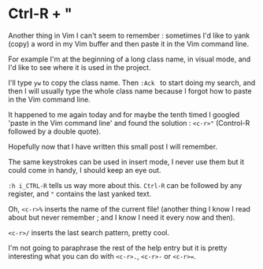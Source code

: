 # Ctrl-R + "

Another thing in Vim I can't seem to remember :
sometimes I'd like to yank (copy) a word in my Vim buffer and then paste it in
the Vim command line.

For example I'm at the beginning of a long class name, in visual mode, and I'd
like to see where it is used in the project.

I'll type `yw` to copy the class name. Then `:Ack ` to start doing my search,
and then I will usually type the whole class name because I forgot how to paste
in the Vim command line.

It happened to me again today and for maybe the tenth timed I googled 'paste in
the Vim command line' and found the solution : `<c-r>"` (Control-R followed by
a double quote).

Hopefully now that I have written this small post I will remember.

The same keystrokes can be used in insert mode, I never use them but it could
come in handy, I should keep an eye out.

`:h i_CTRL-R` tells us way more about this. `Ctrl-R` can be followed by any
register, and `"` contains the last yanked text.

Oh, `<c-r>%` inserts the name of the current file! (another thing I know I read
about but never remember ; and I know I need it every now and then).

`<c-r>/` inserts the last search pattern, pretty cool.

I'm not going to paraphrase the rest of the help entry but it is pretty
interesting what you can do with `<c-r>.`, `<c-r>-` or `<c-r>=`.
